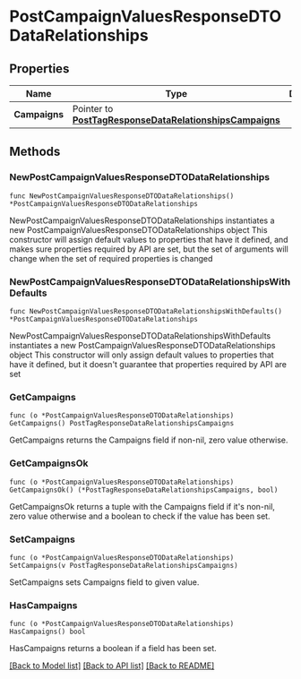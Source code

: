 # PostCampaignValuesResponseDTODataRelationships

## Properties

Name | Type | Description | Notes
------------ | ------------- | ------------- | -------------
**Campaigns** | Pointer to [**PostTagResponseDataRelationshipsCampaigns**](PostTagResponseDataRelationshipsCampaigns.md) |  | [optional] 

## Methods

### NewPostCampaignValuesResponseDTODataRelationships

`func NewPostCampaignValuesResponseDTODataRelationships() *PostCampaignValuesResponseDTODataRelationships`

NewPostCampaignValuesResponseDTODataRelationships instantiates a new PostCampaignValuesResponseDTODataRelationships object
This constructor will assign default values to properties that have it defined,
and makes sure properties required by API are set, but the set of arguments
will change when the set of required properties is changed

### NewPostCampaignValuesResponseDTODataRelationshipsWithDefaults

`func NewPostCampaignValuesResponseDTODataRelationshipsWithDefaults() *PostCampaignValuesResponseDTODataRelationships`

NewPostCampaignValuesResponseDTODataRelationshipsWithDefaults instantiates a new PostCampaignValuesResponseDTODataRelationships object
This constructor will only assign default values to properties that have it defined,
but it doesn't guarantee that properties required by API are set

### GetCampaigns

`func (o *PostCampaignValuesResponseDTODataRelationships) GetCampaigns() PostTagResponseDataRelationshipsCampaigns`

GetCampaigns returns the Campaigns field if non-nil, zero value otherwise.

### GetCampaignsOk

`func (o *PostCampaignValuesResponseDTODataRelationships) GetCampaignsOk() (*PostTagResponseDataRelationshipsCampaigns, bool)`

GetCampaignsOk returns a tuple with the Campaigns field if it's non-nil, zero value otherwise
and a boolean to check if the value has been set.

### SetCampaigns

`func (o *PostCampaignValuesResponseDTODataRelationships) SetCampaigns(v PostTagResponseDataRelationshipsCampaigns)`

SetCampaigns sets Campaigns field to given value.

### HasCampaigns

`func (o *PostCampaignValuesResponseDTODataRelationships) HasCampaigns() bool`

HasCampaigns returns a boolean if a field has been set.


[[Back to Model list]](../README.md#documentation-for-models) [[Back to API list]](../README.md#documentation-for-api-endpoints) [[Back to README]](../README.md)


